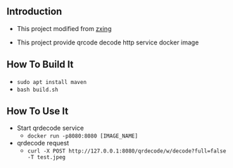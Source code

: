 ## Introduction

- This project modified from [zxing](https://github.com/zxing/zxing)

- This project provide qrcode decode http service docker image

## How To Build It

- `sudo apt install maven`
- `bash build.sh`

## How To Use It

- Start qrdecode service
  - `docker run -p8080:8080 [IMAGE_NAME]`
- qrdecode request
  - `curl -X POST http://127.0.0.1:8080/qrdecode/w/decode?full=false -T test.jpeg`
 
